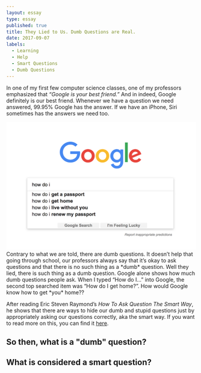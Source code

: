 ```yaml
---
layout: essay
type: essay
published: true
title: They Lied to Us. Dumb Questions are Real.
date: 2017-09-07
labels:
  - Learning
  - Help
  - Smart Questions
  - Dumb Questions
---
```


In one of my first few computer science classes, one of my professors emphasized that *“Google is your best friend.”* And in indeed, Google definitely is our best friend. Whenever we have a question we need answered, 99.95% Google has the answer. If we have an iPhone, Siri sometimes has the answers we need too. 

<img class="ui medium left floated image" src="../images/DumbQGoogle.png">
Contrary to what we are told, there are dumb questions. It doesn’t help that going through school, our professors always say that it’s okay to ask questions and that there is no such thing as a *dumb* question. Well they lied, there is such thing as a dumb question. Google alone shows how much dumb questions people ask. When I typed “How do I…” into Google, the second top searched item was “How do I get home?”. How would Google know how to get *you* home?? 


After reading Eric Steven Raymond’s *How To Ask Question The Smart Way*, he shows that there are ways to hide our dumb and stupid questions just by appropriately asking our questions correctly, aka the smart way. If you want to read more on this, you can find it [here](http://www.catb.org/esr/faqs/smart-questions.html).

## So then, what is a "dumb" question?


## What is considered a smart question?


